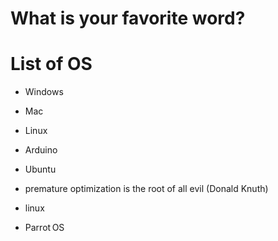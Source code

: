 # What is your favorite word?

# List of OS
- Windows
- Mac
- Linux
- Arduino
- Ubuntu
- premature optimization is the root of all evil (Donald Knuth)

- linux
- Parrot OS
